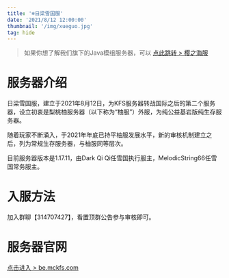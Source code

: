 ```yaml
---
title: '❄️日梁雪国服'
date: '2021/8/12 12:00:00'
thumbnail: '/img/xueguo.jpg'
tag: hide
---
```

>如果你想了解我们旗下的Java模组服务器，可以 [点此跳转 > 樱之海服](https://www.mckfs.com/20220501/)
# 服务器介绍

日梁雪国服，建立于2021年8月12日，为KFS服务器转战国际之后的第二个服务器，设立初衷是梨桃柚服务器（以下称为“柚服”）外服，为纯公益基岩版纯生存服务器。

随着玩家不断涌入，于2021年年底已持平柚服发展水平，新的审核机制建立之后，列为常规生存服务器，与柚服同等层次。

目前服务器版本是1.17.11，由Dark Qi Qi任雪国执行服主，MelodicString66任雪国常务服主。

# 入服方法

加入群聊【314707427】，看置顶群公告参与审核即可。

# 服务器官网

[点击进入 > be.mckfs.com](https://be.mckfs.com)